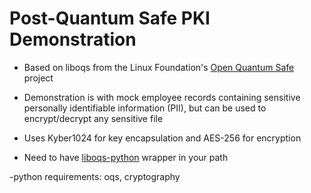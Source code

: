 # Post-Quantum Safe PKI Demonstration

- Based on liboqs from the Linux Foundation's [Open Quantum Safe](https://openquantumsafe.org/liboqs/) project

- Demonstration is with mock employee records containing sensitive personally identifiable information (PII), but can be used to encrypt/decrypt any sensitive file

- Uses Kyber1024 for key encapsulation and AES-256 for encryption

- Need to have [liboqs-python](https://github.com/open-quantum-safe/liboqs-python) wrapper in your path

-python requirements: oqs, cryptography
